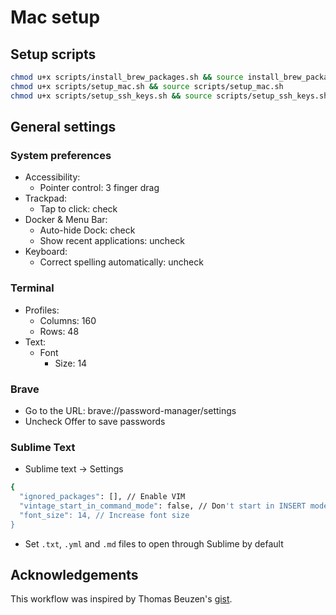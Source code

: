 # Mac setup

## Setup scripts

```bash
chmod u+x scripts/install_brew_packages.sh && source install_brew_packages.sh
chmod u+x scripts/setup_mac.sh && source scripts/setup_mac.sh
chmod u+x scripts/setup_ssh_keys.sh && source scripts/setup_ssh_keys.sh
```

## General settings

### System preferences

- Accessibility:
  - Pointer control: 3 finger drag
- Trackpad:
  - Tap to click: check
- Docker & Menu Bar:
  - Auto-hide Dock: check
  - Show recent applications: uncheck
- Keyboard:
  - Correct spelling automatically: uncheck

### Terminal

- Profiles:
  - Columns: 160
  - Rows: 48
- Text:
  - Font
    - Size: 14

### Brave

- Go to the URL: brave://password-manager/settings
- Uncheck Offer to save passwords

### Sublime Text

- Sublime text -> Settings

```bash
{
  "ignored_packages": [], // Enable VIM
  "vintage_start_in_command_mode": false, // Don't start in INSERT mode 
  "font_size": 14, // Increase font size
}
```

- Set `.txt`, `.yml` and `.md` files to open through Sublime by default

## Acknowledgements

This workflow was inspired by Thomas Beuzen's [gist](https://gist.github.com/TomasBeuzen/31e934a6ee2f1ab06c7e477478ceeb97).

